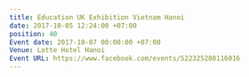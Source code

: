 ```yaml
---
title: Education UK Exhibition Vietnam Hanoi
date: 2017-10-05 12:24:00 +07:00
position: 40
Event date: 2017-10-07 00:00:00 +07:00
Venue: Lotte Hotel Hanoi
Event URL: https://www.facebook.com/events/522325208116016
---
```


